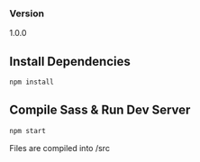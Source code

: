 ### Version

1.0.0

## Install Dependencies

```bash
npm install 
```

## Compile Sass & Run Dev Server

```bash
npm start
```

Files are compiled into /src